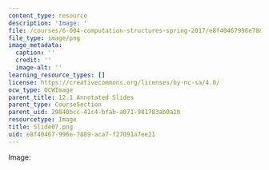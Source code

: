 ```yaml
---
content_type: resource
description: 'Image: '
file: /courses/6-004-computation-structures-spring-2017/e8f40467996e7889aca7f27091a7ee21_Slide07.png
file_type: image/png
image_metadata:
  caption: ''
  credit: ''
  image-alt: ''
learning_resource_types: []
license: https://creativecommons.org/licenses/by-nc-sa/4.0/
ocw_type: OCWImage
parent_title: 12.1 Annotated Slides
parent_type: CourseSection
parent_uid: 29840bcc-41c4-bfab-a071-981783ab0a1b
resourcetype: Image
title: Slide07.png
uid: e8f40467-996e-7889-aca7-f27091a7ee21
---
```

Image: 
